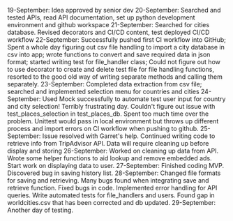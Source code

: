 19-September: Idea approved by senior dev
20-September: Searched and tested APIs, read API documentation, set up python development environment and github workspace
21-September: Searched for cities database. Revised decorators and CI/CD content, test deployed CI/CD workflow
22-September: Successfully pushed first CI workflow into GitHub; Spent a whole day figuring out csv file handling to import a city database in csv into app; wrote functions to convert and save required data in json format; started writing test for file_handler class; Could not figure out how to use decorator to create and delete test file for file handling functions, resorted to the good old way of writing separate methods and calling them separately.
23-September: Completed data extraction from csv file; searched and implemented selection menu for countries and cities
24-September: Used Mock successfully to automate test user input for country and city selection! Terribly frustrating day. Couldn't figure out issue with test_places_selection in test_places_db. Spent too much time over the problem. Unittest would pass in local environment but throws up different process and import errors on CI workflow when pushing to github.
25-September: Issue resolved with Garret's help. Continued writing code to retrieve info from TripAdvisor API. Data will require cleaning up before display and storing
26-September: Worked on cleaning up data from API. Wrote some helper functions to aid lookup and remove embedded ads. Start work on displaying data to user.
27-September: Finished coding MVP. Discovered bug in saving history list. 
28-September: Changed file formats for saving and retrieving. Many bugs found when integrating save and retrieve function. Fixed bugs in code. Implemented error handling for API queries. Write automated tests for file_handlers and users. Found gap in worldcities.csv that has been corrected and db updated.
29-September: Another day of testing. 